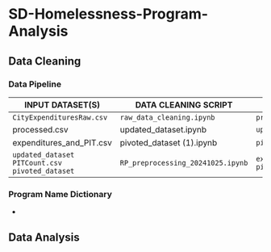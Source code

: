 # SD-Homelessness-Program-Analysis

## Data Cleaning

### Data Pipeline

| **INPUT DATASET(S)**  | **DATA CLEANING SCRIPT** | **OUTPUT DATASET(S)** |
| ------------- | ------------- | ------------- |
| `CityExpendituresRaw.csv`  | `raw_data_cleaning.ipynb`  | `processed.csv`  |
| processed.csv  | updated_dataset.ipynb  | `updated_dataset.csv`  |
| expenditures_and_PIT.csv  | pivoted_dataset (1).ipynb | `pivoted_dataset.csv`  |
| `updated_dataset` `PITCount.csv` `pivoted_dataset`  | `RP_preprocessing_20241025.ipynb`  | `expenditures_and_PIT.csv` `pivoted_and_PIT.csv`  |

### Program Name Dictionary
- 

## Data Analysis

